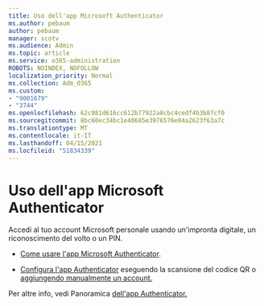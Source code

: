```yaml
---
title: Uso dell'app Microsoft Authenticator
ms.author: pebaum
author: pebaum
manager: scotv
ms.audience: Admin
ms.topic: article
ms.service: o365-administration
ROBOTS: NOINDEX, NOFOLLOW
localization_priority: Normal
ms.collection: Adm_O365
ms.custom:
- "9001679"
- "3744"
ms.openlocfilehash: 62c981d616cc612b77922a8cbc4cedf4b3b87cf0
ms.sourcegitcommit: 8bc60ec34bc1e40685e3976576e04a2623f63a7c
ms.translationtype: MT
ms.contentlocale: it-IT
ms.lasthandoff: 04/15/2021
ms.locfileid: "51834339"
---
```

# <a name="using-the-microsoft-authenticator-app"></a>Uso dell'app Microsoft Authenticator

Accedi al tuo account Microsoft personale usando un'impronta digitale, un riconoscimento del volto o un PIN.

- [Come usare l'app Microsoft Authenticator](https://support.microsoft.com/help/4026727/microsoft-account-how-to-use-the-microsoft-authenticator-app). 

- [Configura l'app Authenticator](https://docs.microsoft.com/azure/active-directory/user-help/security-info-setup-auth-app) eseguendo la scansione del codice QR o [aggiungendo manualmente un account.](https://docs.microsoft.com/azure/active-directory/user-help/user-help-auth-app-add-account-manual)  

Per altre info, vedi Panoramica [dell'app Authenticator.](https://docs.microsoft.com/azure/active-directory/user-help/user-help-auth-app-overview)

